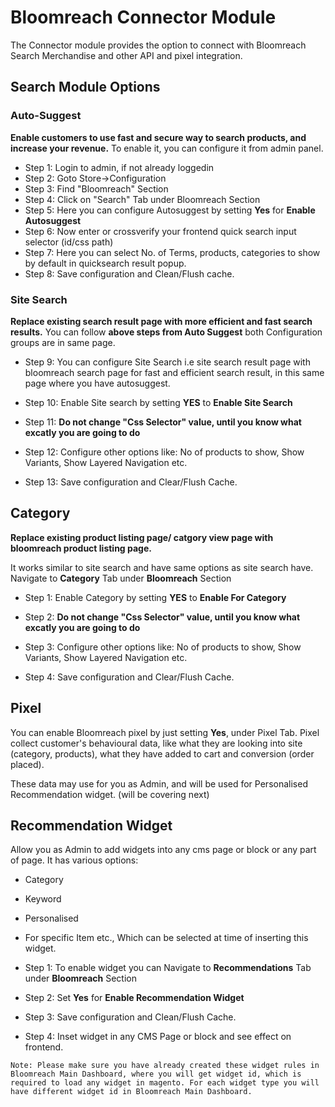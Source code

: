 # Bloomreach Connector Module

The Connector module provides the option to connect with Bloomreach Search Merchandise and other API and pixel integration.

## Search Module Options

### Auto-Suggest
**Enable customers to use fast and secure way to search products, and increase your revenue.**
To enable it, you can configure it from admin panel.
- Step 1: Login to admin, if not already loggedin
- Step 2: Goto Store->Configuration
- Step 3: Find "Bloomreach" Section
- Step 4: Click on "Search" Tab under Bloomreach Section
- Step 5: Here you can configure Autosuggest by setting **Yes** for **Enable Autosuggest**
- Step 6: Now enter or crossverify your frontend quick search input selector (id/css path)
- Step 7: Here you can select No. of Terms, products, categories to show by default in quicksearch result popup.
- Step 8: Save configuration and Clean/Flush cache.

### Site Search

**Replace existing search result page with more efficient and fast search results.**
You can follow **above steps from Auto Suggest** both Configuration groups are in same page.

- Step 9: You can configure Site Search i.e site search result page with bloomreach search page for fast and efficient search result, in this same page where you have autosuggest.
- Step 10: Enable Site search by setting **YES** to **Enable Site Search**

- Step 11: **Do not change "Css Selector" value, until you know what excatly you are going to do**

- Step 12: Configure other options like: No of products to show, Show Variants, Show Layered Navigation etc.

- Step 13: Save configuration and Clear/Flush Cache.


## Category
**Replace existing product listing page/ catgory view page with bloomreach product listing page.**

It works similar to site search and have same options as site search have. 
Navigate to **Category** Tab under **Bloomreach** Section

- Step 1: Enable Category by setting **YES** to **Enable For Category**

- Step 2: **Do not change "Css Selector" value, until you know what excatly you are going to do**

- Step 3: Configure other options like: No of products to show, Show Variants, Show Layered Navigation etc.

- Step 4: Save configuration and Clear/Flush Cache.

## Pixel
You can enable Bloomreach pixel by just setting **Yes**, under Pixel Tab.
Pixel collect customer's behavioural data, like what they are looking into site (category, products), what they have added to cart and conversion (order placed).

These data may use for you as Admin, and will be used for Personalised Recommendation widget. (will be covering next)

## Recommendation Widget
Allow you as Admin to add widgets into any cms page or block or any part of page.
It has various options:
- Category
- Keyword
- Personalised
- For specific Item etc., Which can be selected at time of inserting this widget.

- Step 1: To enable widget you can Navigate to **Recommendations** Tab under **Bloomreach** Section 
- Step 2: Set **Yes** for **Enable Recommendation Widget**
- Step 3: Save configuration and Clean/Flush Cache.

- Step 4: Inset widget in any CMS Page or block and see effect on frontend.

`Note: Please make sure you have already created these widget rules in Bloomreach Main Dashboard, where you will get widget id, which is required to load any widget in magento. For each widget type you will have different widget id in Bloomreach Main Dashboard.`



